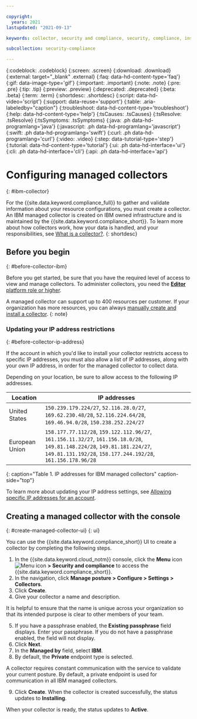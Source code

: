 ```yaml
---

copyright:
  years: 2021
lastupdated: "2021-09-13"

keywords: collector, security and compliance, security, compliance, install, resource monitoring, configuration monitoring, security, approve collector, register collector, use credentials, ibm managed collector, ibm managed

subcollection: security-compliance

---
```


{:codeblock: .codeblock}
{:screen: .screen}
{:download: .download}
{:external: target="_blank" .external}
{:faq: data-hd-content-type='faq'}
{:gif: data-image-type='gif'}
{:important: .important}
{:note: .note}
{:pre: .pre}
{:tip: .tip}
{:preview: .preview}
{:deprecated: .deprecated}
{:beta: .beta}
{:term: .term}
{:shortdesc: .shortdesc}
{:script: data-hd-video='script'}
{:support: data-reuse='support'}
{:table: .aria-labeledby="caption"}
{:troubleshoot: data-hd-content-type='troubleshoot'}
{:help: data-hd-content-type='help'}
{:tsCauses: .tsCauses}
{:tsResolve: .tsResolve}
{:tsSymptoms: .tsSymptoms}
{:java: .ph data-hd-programlang='java'}
{:javascript: .ph data-hd-programlang='javascript'}
{:swift: .ph data-hd-programlang='swift'}
{:curl: .ph data-hd-programlang='curl'}
{:video: .video}
{:step: data-tutorial-type='step'}
{:tutorial: data-hd-content-type='tutorial'}
{:ui: .ph data-hd-interface='ui'}
{:cli: .ph data-hd-interface='cli'}
{:api: .ph data-hd-interface='api'}


# Configuring managed collectors
{: #ibm-collector}

For the {{site.data.keyword.compliance_full}} to gather and validate information about your resource configurations, you must create a collector. An IBM managed collector is created on IBM owned infrastructure and is maintained by the {{site.data.keyword.compliance_short}}. To learn more about how collectors work, how your data is handled, and your responsibilities, see [What is a collector?](/docs/security-compliance?topic=security-compliance-collector).
{: shortdesc}


## Before you begin
{: #before-collector-ibm}

Before you get started, be sure that you have the required level of access to view and manage collectors. To administer collectors, you need the [**Editor** platform role or higher](/docs/security-compliance?topic=security-compliance-access-management).


A managed collector can support up to 400 resources per customer. If your organization has more resources, you can always [manually create and install a collector](/docs/security-compliance?topic=security-compliance-collector-manual).
{: note}


### Updating your IP address restrictions
{: #before-collector-ip-address}

If the account in which you'd like to install your collector restricts access to specific IP addresses, you must also allow a list of IP addresses, along with your own IP address, in order for the managed collector to collect data. 

Depending on your location, be sure to allow access to the following IP addresses. 

| Location | IP addresses |
| --- | --- |
| United States | `150.239.179.224/27`, `52.116.28.0/27`, `169.62.230.48/28`, `52.116.224.64/28`, `169.46.94.0/28`, `150.238.252.224/27` |
| European Union | `158.177.77.112/28`, `159.122.112.96/27`, `161.156.11.32/27`, `161.156.18.0/28`, `149.81.148.224/28`, `149.81.181.224/27`, `149.81.131.192/28`, `158.177.244.192/28`, `161.156.178.96/28` |
{: caption="Table 1. IP addresses for IBM managed collectors" caption-side="top"}

To learn more about updating your IP address settings, see [Allowing specific IP addresses for an account](/docs/account?topic=account-ips&interface=ui#ips_account).


## Creating a managed collector with the console
{: #create-managed-collector-ui}
{: ui}

You can use the {{site.data.keyword.compliance_short}} UI to create a collector by completing the following steps.

1. In the {{site.data.keyword.cloud_notm}} console, click the **Menu** icon ![Menu icon](../icons/icon_hamburger.svg) **> Security and compliance** to access the {{site.data.keyword.compliance_short}}.
2. In the navigation, click **Manage posture > Configure > Settings > Collectors**.
3. Click **Create**.
4. Give your collector a name and description.

  It is helpful to ensure that the name is unique across your organization so that its intended purpose is clear to other members of your team.

5. If you have a passphrase enabled, the **Existing passphrase** field displays. Enter your passphrase. If you do not have a passphrase enabled, the field will not display.
6. Click **Next**.
7. In the **Managed by** field, select **IBM**.
8. By default, the **Private** endpoint type is selected.

  A collector requires constant communication with the service to validate your current posture. By default, a private endpoint is used for communication in all IBM managed collectors.

9. Click **Create**. When the collector is created successfully, the status updates to **Installing**.

When your collector is ready, the status updates to **Active**.


